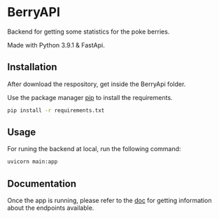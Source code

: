 # BerryAPI

Backend for getting some statistics for the poke berries.

Made with Python 3.9.1 & FastApi.

## Installation

After download the respository, get inside the BerryApi folder.

Use the package manager [pip](https://pip.pypa.io/en/stable/) to install the requirements.

```bash
pip install -r requirements.txt
```

## Usage

For runing the backend at local, run the following command:

```bash
uvicorn main:app
```


## Documentation

Once the app is running, please refer to the [doc](http://localhost:8000/docs) for getting information about the endpoints available.